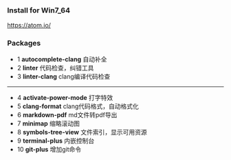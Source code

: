 
### Install for Win7_64
https://atom.io/
### Packages
* 1 **autocomplete-clang** 自动补全
* 2 **linter** 代码检查，纠错工具
* 3 **linter-clang** clang编译代码检查
***
* 4 **activate-power-mode** 打字特效
* 5 **clang-format** clang代码格式，自动格式化
* 6 **markdown-pdf** md文件转pdf导出
* 7 **minimap** 缩略滚动图
* 8 **symbols-tree-view** 文件索引，显示可用资源
* 9 **terminal-plus** 内嵌控制台
* 10 **git-plus** 增加git命令
